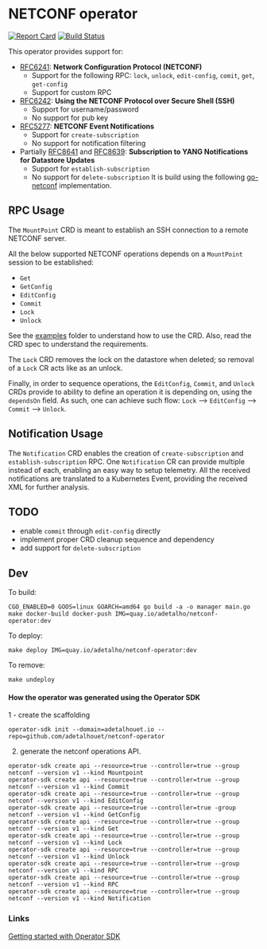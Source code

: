 # NETCONF operator

[![Report Card](https://goreportcard.com/badge/github.com/adetalhouet/netconf-operator)](https://goreportcard.com/report/github.com/adetalhouet/netconf-operator)
[![Build Status](https://travis-ci.org/adetalhouet/netconf-operator.png)](https://travis-ci.org/adetalhouet/netconf-operator)


This operator provides support for:
- [RFC6241](http://tools.ietf.org/html/rfc6241): **Network Configuration Protocol (NETCONF)**
    - Support for the following RPC: `lock`, `unlock`, `edit-config`, `comit`, `get`, `get-config`
    - Support for custom RPC
- [RFC6242](http://tools.ietf.org/html/rfc6242): **Using the NETCONF Protocol over Secure Shell (SSH)**
    - Support for username/password
    - No support for pub key 
- [RFC5277](https://datatracker.ietf.org/doc/html/rfc5277): **NETCONF Event Notifications**
    - Support for `create-subscription`
    - No support for notification filtering
- Partially [RFC8641](https://datatracker.ietf.org/doc/html/rfc8641) and [RFC8639](https://datatracker.ietf.org/doc/html/rfc8639): **Subscription to YANG Notifications for Datastore Updates**
    - Support for `establish-subscription`
    - No support for `delete-subscription`
It is build using the following [go-netconf](https://github.com/adetalhouet/go-netconf) implementation.

## RPC Usage

The `MountPoint` CRD is meant to establish an SSH connection to a remote NETCONF server.

All the below supported NETCONF operations depends on a `MountPoint` session to be established:
- `Get`
- `GetConfig`
- `EditConfig`
- `Commit`
- `Lock`
- `Unlock`

See the [examples]() folder to understand how to use the CRD. Also, read the CRD spec to understand the requirements.

The `Lock` CRD removes the lock on the datastore when deleted; so removal of a `Lock` CR acts like as an unlock.

Finally, in order to sequence operations, the `EditConfig`, `Commit`, and `Unlock` CRDs provide to ability to define an operation it is depending on, using the `dependsOn` field. As such, one can achieve such flow: `Lock` --> `EditConfig` --> `Commit` --> `Unlock`.

## Notification Usage

The `Notification` CRD enables the creation of `create-subscription` and `establish-subscription` RPC. One `Notification` CR can provide multiple instead of each, enabling an easy way to setup telemetry. All the received notifications are translated to a Kubernetes Event, providing the received XML for further analysis.

## TODO
- enable `commit` through `edit-config` directly
- implement proper CRD cleanup sequence and dependency
- add support for `delete-subscription`

## Dev

To build:
~~~
CGO_ENABLED=0 GOOS=linux GOARCH=amd64 go build -a -o manager main.go
make docker-build docker-push IMG=quay.io/adetalho/netconf-operator:dev
~~~

To deploy:
~~~
make deploy IMG=quay.io/adetalho/netconf-operator:dev
~~~

To remove:
~~~
make undeploy
~~~

#### How the operator was generated using the Operator SDK

1 - create the scaffolding
~~~
operator-sdk init --domain=adetalhouet.io --repo=github.com/adetalhouet/netconf-operator
~~~
2. generate the netconf operations API.
~~~
operator-sdk create api --resource=true --controller=true --group netconf --version v1 --kind Mountpoint
operator-sdk create api --resource=true --controller=true --group netconf --version v1 --kind Commit
operator-sdk create api --resource=true --controller=true --group netconf --version v1 --kind EditConfig
operator-sdk create api --resource=true --controller=true -group netconf --version v1 --kind GetConfig
operator-sdk create api --resource=true --controller=true --group netconf --version v1 --kind Get
operator-sdk create api --resource=true --controller=true --group netconf --version v1 --kind Lock
operator-sdk create api --resource=true --controller=true --group netconf --version v1 --kind Unlock
operator-sdk create api --resource=true --controller=true --group netconf --version v1 --kind RPC
operator-sdk create api --resource=true --controller=true --group netconf --version v1 --kind RPC
operator-sdk create api --resource=true --controller=true --group netconf --version v1 --kind Notification
~~~


### Links

[Getting started with Operator SDK](https://docs.openshift.com/container-platform/4.8/operators/operator_sdk/golang/osdk-golang-quickstart.html)
